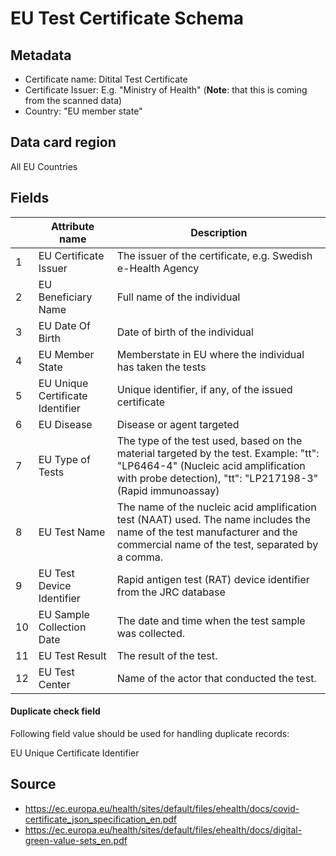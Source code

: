 # EU Test Certificate Schema

## Metadata
* Certificate name: Ditital Test Certificate
* Certificate Issuer: E.g. "Ministry of Health" (**Note**: that this is coming from the scanned data)
* Country: "EU member state"

## Data card region
All EU Countries

## Fields

|   | Attribute name                         | Description                                                      |
|---|----------------------------------------|------------------------------------------------------------------|
| 1 | EU Certificate Issuer        | The issuer of the certificate, e.g. Swedish e-Health Agency     |                         
| 2 | EU Beneficiary Name         | Full name of the individual                                      |
| 3 | EU Date Of Birth            | Date of birth of the individual                                  |
| 4 | EU Member State             | Memberstate in EU where the individual has taken the tests |
| 5 | EU Unique Certificate Identifier | Unique identifier, if any, of the issued certificate             |
| 6 | EU Disease                  | Disease or agent targeted |
| 7 | EU Type of Tests            | The type of the test used, based on the material targeted by the test. Example: "tt": "LP6464-4" (Nucleic acid amplification with probe detection), "tt": "LP217198-3" (Rapid immunoassay)  |
| 8 | EU Test Name           | The name of the nucleic acid amplification test (NAAT) used. The name includes the name of the test manufacturer and the commercial name of the test, separated by a comma. |
| 9 | EU Test Device Identifier          | Rapid antigen test (RAT) device identifier from the JRC database |
| 10 | EU Sample Collection Date | The date and time when the test sample was collected. |
| 11 | EU Test Result | The result of the test. |
| 12 | EU Test Center| Name of the actor that conducted the test. |

#### Duplicate check field

Following field value should be used for handling duplicate records:

EU Unique Certificate Identifier

## Source

* https://ec.europa.eu/health/sites/default/files/ehealth/docs/covid-certificate_json_specification_en.pdf
* https://ec.europa.eu/health/sites/default/files/ehealth/docs/digital-green-value-sets_en.pdf

